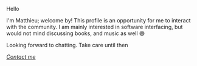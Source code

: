 Hello

I'm Matthieu; welcome by! This profile is an opportunity for me to interact with the community. I am mainly interested in software interfacing, but would not mind discussing books, and music as well 😄  

Looking forward to chatting. Take care until then




[*Contact me*](mailto:matthieumoundou@hotmail.com)
